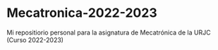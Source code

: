 # Mecatronica-2022-2023
Mi repositiorio personal para la asignatura de Mecatrónica de la URJC (Curso 2022-2023)
